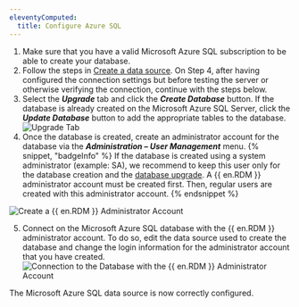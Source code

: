 ```yaml
---
eleventyComputed:
  title: Configure Azure SQL
---
```

1. Make sure that you have a valid Microsoft Azure SQL subscription to be able to create your database.
1. Follow the steps in [Create a data source](/rdm/windows/data-sources/create-new-data-source/). On Step 4, after having configured the connection settings but before testing the server or otherwise verifying the connection, continue with the steps below.
1. Select the ***Upgrade*** tab and click the ***Create Database*** button. If the database is already created on the Microsoft Azure SQL Server, click the ***Update Database*** button to add the appropriate tables to the database.
![Upgrade Tab](https://cdnweb.devolutions.net/docs/docs_en_rdm_windows_clip10377.png)
1. Once the database is created, create an administrator account for the database via the ***Administration – User Management*** menu.
{% snippet, "badgeInfo" %}
If the database is created using a system administrator (example: SA), we recommend to keep this user only for the database creation and the [database upgrade](/rdm/windows/installation/database-upgrade/). A {{ en.RDM }} administrator account must be created first. Then, regular users are created with this administrator account.
{% endsnippet %}

![Create a {{ en.RDM }} Administrator Account](https://cdnweb.devolutions.net/docs/docs_en_rdm_windows_clip3415.png)

5. Connect on the Microsoft Azure SQL database with the {{ en.RDM }} administrator account. To do so, edit the data source used to create the database and change the login information for the administrator account that you have created.
![Connection to the Database with the {{ en.RDM }} Administrator Account](https://cdnweb.devolutions.net/docs/docs_en_rdm_windows_clip11501.png)

The Microsoft Azure SQL data source is now correctly configured.
